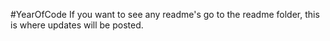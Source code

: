 #YearOfCode
If you want to see any readme's go to the readme folder, this is where updates will be posted.
